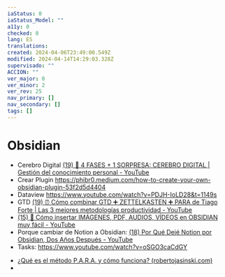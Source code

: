 ```yaml
---
iaStatus: 0
iaStatus_Model: ""
a11y: 0
checked: 0
lang: ES
translations: 
created: 2024-04-06T23:49:00.549Z
modified: 2024-04-14T14:29:03.328Z
supervisado: ""
ACCION: ""
ver_major: 0
ver_minor: 2
ver_rev: 25
nav_primary: []
nav_secondary: []
tags: []
---
```

# Obsidian

* Cerebro Digital [(19) 🧠 4 FASES + 1 SORPRESA: CEREBRO DIGITAL | Gestión del conocimiento personal - YouTube](https://www.youtube.com/watch?v=h9LfuVZquhg&ab_channel=Emowe)
* Crear Plugin https://phibr0.medium.com/how-to-create-your-own-obsidian-plugin-53f2d5d4404
* Dataview https://www.youtube.com/watch?v=PDJH-IoLD28&t=1149s
* GTD [(19) ⏰ Cómo combinar GTD ➕ ZETTELKASTEN ➕ PARA de Tiago Forte | Las 3 mejores metodologías productividad - YouTube](https://www.youtube.com/watch?v=J5Id9S99ykg&ab_channel=Emowe)
* [(15) 🎨 Cómo insertar IMÁGENES, PDF, AUDIOS, VÍDEOS en OBSIDIAN muy fácil - YouTube](https://www.youtube.com/watch?v=ECsGdcMsiLs&ab_channel=Emowe)
* Porque cambiar de Notion a Obsidian: [(18) Por Qué Dejé Notion por Obsidian, Dos Años Después - YouTube](https://www.youtube.com/watch?v=4vptLqDXs0g&ab_channel=Emowe)
* Tasks: https://www.youtube.com/watch?v=oSGO3caCdGY

- [¿Qué es el método P.A.R.A. y cómo funciona? (robertojasinski.com)](https://robertojasinski.com/que-es-el-metodo-p-a-r-a-y-como-funciona/)
- 
